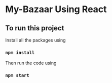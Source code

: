 # My-Bazaar Using React

## To run this project 

Install all the packages using 
### `npm install`

Then run the code using 
### `npm start`


